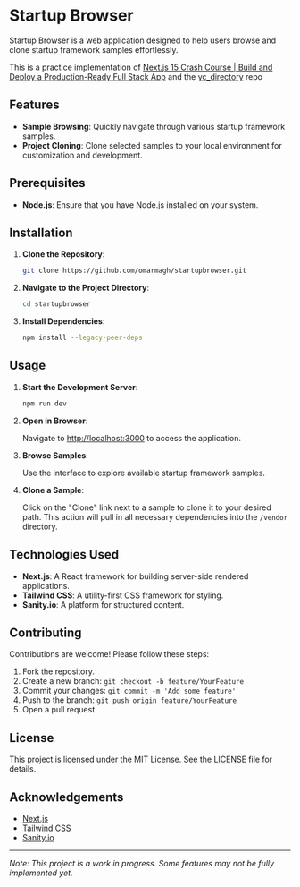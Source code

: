 # Startup Browser

Startup Browser is a web application designed to help users browse and clone startup framework samples effortlessly.

This is a practice implementation of [Next.js 15 Crash Course | Build and Deploy a Production-Ready Full Stack App](https://www.youtube.com/watch?v=Zq5fmkH0T78) and the [yc_directory](https://github.com/adrianhajdin/yc_directory) repo
## Features

- **Sample Browsing**: Quickly navigate through various startup framework samples.
- **Project Cloning**: Clone selected samples to your local environment for customization and development.

## Prerequisites

- **Node.js**: Ensure that you have Node.js installed on your system.

## Installation

1. **Clone the Repository**:

   ```bash
   git clone https://github.com/omarmagh/startupbrowser.git
   ```

2. **Navigate to the Project Directory**:

   ```bash
   cd startupbrowser
   ```

3. **Install Dependencies**:

   ```bash
   npm install --legacy-peer-deps
   ```

## Usage

1. **Start the Development Server**:

   ```bash
   npm run dev
   ```

2. **Open in Browser**:

   Navigate to [http://localhost:3000](http://localhost:3000) to access the application.

3. **Browse Samples**:

   Use the interface to explore available startup framework samples.

4. **Clone a Sample**:

   Click on the "Clone" link next to a sample to clone it to your desired path. This action will pull in all necessary dependencies into the `/vendor` directory.

## Technologies Used

- **Next.js**: A React framework for building server-side rendered applications.
- **Tailwind CSS**: A utility-first CSS framework for styling.
- **Sanity.io**: A platform for structured content.

## Contributing

Contributions are welcome! Please follow these steps:

1. Fork the repository.
2. Create a new branch: `git checkout -b feature/YourFeature`
3. Commit your changes: `git commit -m 'Add some feature'`
4. Push to the branch: `git push origin feature/YourFeature`
5. Open a pull request.

## License

This project is licensed under the MIT License. See the [LICENSE](LICENSE) file for details.

## Acknowledgements

- [Next.js](https://nextjs.org/)
- [Tailwind CSS](https://tailwindcss.com/)
- [Sanity.io](https://www.sanity.io/)

---

*Note: This project is a work in progress. Some features may not be fully implemented yet.* 